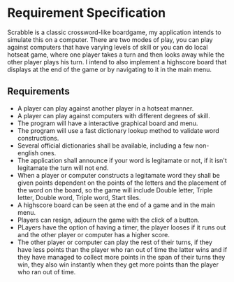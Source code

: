 # Requirement Specification

Scrabble is a classic crossword-like boardgame, my application intends to simulate this on a computer. There are two modes of play, you can play against computers that have varying levels of skill or you can do local hotseat game, where one player takes a turn and then looks away while the other player plays his turn. I intend to also implement a highscore board that displays at the end of the game or by navigating to it in the main menu. 

## Requirements

* A player can play against another player in a hotseat manner.
* A player can play against computers with different degrees of skill.
* The program will have a interactive graphical board and menu.
* The program will use a fast dictionary lookup method to validate word constructions.
* Several official dictionaries shall be available, including a few non-english ones. 
* The application shall announce if your word is legitamate or not, if it isn't legitamate the turn will not end.
* When a player or computer constructs a legitamate word they shall be given points dependent on the points of the letters and the placement of the word on the board, so the game will include Double letter, Triple letter, Double word, Triple word, Start tiles.
* A highscore board can be seen at the end of a game and in the main menu.
* Players can resign, adjourn the game with the click of a button.
* PLayers have the option of having a timer, the player looses if it runs out and the other player or computer has a higher score.
* The other player or computer can play the rest of their turns, if they have less points than the player who ran out of time the latter wins and if they have managed to collect more points in the span of their turns they win, they also win instantly when they get more points than the player who ran out of time.

